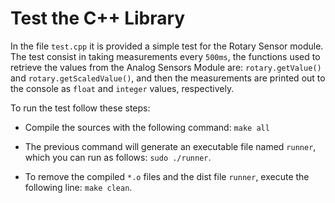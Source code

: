 # Test the C++ Library

In the file `test.cpp` it is provided a simple test for the Rotary Sensor module. The test consist in taking measurements every `500ms`, the functions used to retrieve the values from the Analog Sensors Module are: `rotary.getValue()` and `rotary.getScaledValue()`, and then the measurements are printed out to the console as `float` and `integer` values, respectively.

To run the test follow these steps:

* Compile the sources with the following command: `make all`

* The previous command will generate an executable file named `runner`, which you can run as follows: `sudo ./runner`.

* To remove the compiled `*.o` files and the dist file `runner`, execute the following line: `make clean`.
